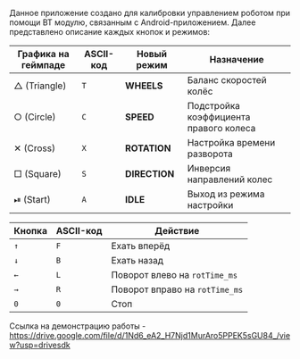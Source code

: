 Данное приложение создано для калибровки управлением роботом при помощи BT модулю, связанным с Android-приложением. Далее представлено описание каждых кнопок и режимов:

| Графика на геймпаде | ASCII-код | Новый режим   | Назначение                             |
| ------------------- | --------- | ------------- | -------------------------------------- |
| △ (Triangle)        | `T`       | **WHEELS**    | Баланс скоростей колёс                 |
| ○ (Circle)          | `C`       | **SPEED**     | Подстройка коэффициента правого колеса |
| ✕ (Cross)           | `X`       | **ROTATION**  | Настройка времени разворота            |
| □ (Square)          | `S`       | **DIRECTION** | Инверсия направлений колес             |
| ⏯ (Start)           | `A`       | **IDLE**      | Выход из режима настройки              |

| Кнопка | ASCII-код | Действие                       |
| ------ | --------- | ------------------------------ |
| `↑`      | `F`       | Ехать вперёд                   |
| `↓`      | `B`       | Ехать назад                    |
| `←`      | `L`       | Поворот влево на `rotTime_ms`  |
| `→`      | `R`       | Поворот вправо на `rotTime_ms` |
| `0`    | `0`       | Стоп                           |

Cсылка на демонстрацию работы - https://drive.google.com/file/d/1Nd6_eA2_H7Njd1MurAro5PPEK5sGU84_/view?usp=drivesdk
